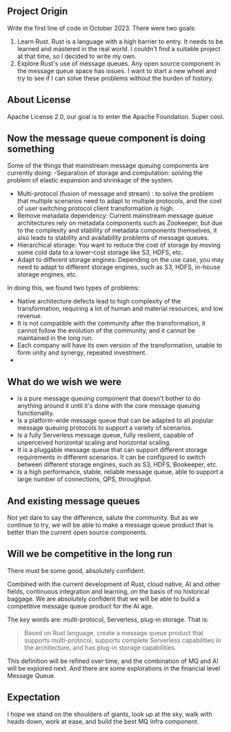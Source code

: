 ## Project Origin
Write the first line of code in October 2023. There were two goals:
1. Learn Rust. Rust is a language with a high barrier to entry. It needs to be learned and mastered in the real world. I couldn't find a suitable project at that time, so I decided to write my own.
2. Explore Rust's use of message queues. Any open source component in the message queue space has issues. I want to start a new wheel and try to see if I can solve these problems without the burden of history.

## About License
Apache License 2.0, our goal is to enter the Apache Foundation. Super cool.

## Now the message queue component is doing something
Some of the things that mainstream message queuing components are currently doing:
-Separation of storage and computation: solving the problem of elastic expansion and shrinkage of the system.
- Multi-protocol (fusion of message and stream) : to solve the problem that multiple scenarios need to adapt to multiple protocols, and the cost of user switching protocol client transformation is high.
- Remove metadata dependency: Current mainstream message queue architectures rely on metadata components such as Zookeeper, but due to the complexity and stability of metadata components themselves, it also leads to stability and availability problems of message queues.
- Hierarchical storage: You want to reduce the cost of storage by moving some cold data to a lower-cost storage like S3, HDFS, etc.
- Adapt to different storage engines: Depending on the use case, you may need to adapt to different storage engines, such as S3, HDFS, in-house storage engines, etc.

In doing this, we found two types of problems:
- Native architecture defects lead to high complexity of the transformation, requiring a lot of human and material resources, and low revenue.
- It is not compatible with the community after the transformation, it cannot follow the evolution of the community, and it cannot be maintained in the long run.
- Each company will have its own version of the transformation, unable to form unity and synergy, repeated investment.
-

## What do we wish we were
- is a pure message queuing component that doesn't bother to do anything around it until it's done with the core message queuing functionality.
- Is a platform-wide message queue that can be adapted to all popular message queuing protocols to support a variety of scenarios.
- Is a fully Serverless message queue, fully resilient, capable of unperceived horizontal scaling and horizontal scaling.
- It is a pluggable message queue that can support different storage requirements in different scenarios. It can be configured to switch between different storage engines, such as S3, HDFS, Bookeeper, etc.
- Is a high performance, stable, reliable message queue, able to support a large number of connections, QPS, throughput.


## And existing message queues
Not yet dare to say the difference, salute the community. But as we continue to try, we will be able to make a message queue product that is better than the current open source components.

## Will we be competitive in the long run
There must be some good, absolutely confident.

Combined with the current development of Rust, cloud native, AI and other fields, continuous integration and learning, on the basis of no historical baggage. We are absolutely confident that we will be able to build a competitive message queue product for the AI age.

The key words are: multi-protocol, Serverless, plug-in storage. That is:

>  Based on Rust language, create a message queue product that supports multi-protocol, supports complete Serverless capabilities in the architecture, and has plug-in storage capabilities.

This definition will be refined over time, and the combination of MQ and AI will be explored next. And there are some explorations in the financial level Message Queue.


## Expectation
I hope we stand on the shoulders of giants, look up at the sky, walk with heads down, work at ease, and build the best MQ Infra component.
